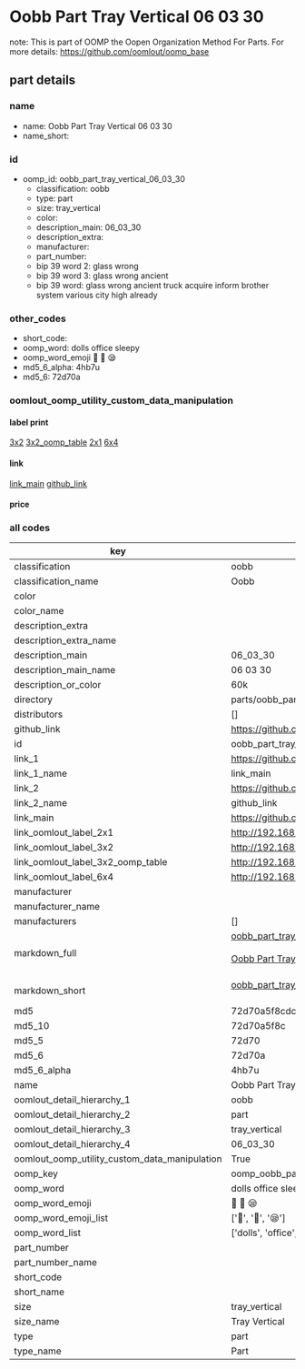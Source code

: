 # Oobb Part Tray Vertical 06 03 30  

note: This is part of OOMP the Oopen Organization Method For Parts. For more details: https://github.com/oomlout/oomp_base

##  part details





### name
* name: Oobb Part Tray Vertical 06 03 30
* name_short: 
### id
* oomp_id: oobb_part_tray_vertical_06_03_30
  * classification: oobb
  * type: part
  * size: tray_vertical
  * color: 
  * description_main: 06_03_30
  * description_extra: 
  * manufacturer: 
  * part_number: 
  * bip 39 word 2: glass wrong
  * bip 39 word 3: glass wrong ancient
  * bip 39 word: glass wrong ancient truck acquire inform brother system various city high already

### other_codes
* short_code: 
* oomp_word: dolls office sleepy
* oomp_word_emoji :dolls: :office: :sleepy:
* md5_6_alpha: 4hb7u
* md5_6: 72d70a






### oomlout_oomp_utility_custom_data_manipulation
#### label print
[3x2](http://192.168.1.245:1112/?label=oomp%204hb7u)
[3x2_oomp_table](http://192.168.1.107:1112/?label=oomp%204hb7u)
[2x1](http://192.168.1.242:1112/?label=oomp%204hb7u)
[6x4](http://192.168.1.55:1112/?label=oomp%204hb7u)    

#### link

[link_main](https://github.com/oomlout/oomlout_oomp_current_version_messy/tree/main/parts/oobb_part_tray_vertical_06_03_30) [github_link](https://github.com/oomlout/oomlout_oomp_part_src/tree/main/parts/oobb_part_tray_vertical_06_03_30)                             

#### price







### all codes 
| key | value |  
| --- | --- |  
| classification | oobb |  
| classification_name | Oobb |  
| color |  |  
| color_name |  |  
| description_extra |  |  
| description_extra_name |  |  
| description_main | 06_03_30 |  
| description_main_name | 06 03 30 |  
| description_or_color | 60k |  
| directory | parts/oobb_part_tray_vertical_06_03_30 |  
| distributors | [] |  
| github_link | https://github.com/oomlout/oomlout_oomp_part_src/tree/main/parts/oobb_part_tray_vertical_06_03_30 |  
| id | oobb_part_tray_vertical_06_03_30 |  
| link_1 | https://github.com/oomlout/oomlout_oomp_current_version_messy/tree/main/parts/oobb_part_tray_vertical_06_03_30 |  
| link_1_name | link_main |  
| link_2 | https://github.com/oomlout/oomlout_oomp_part_src/tree/main/parts/oobb_part_tray_vertical_06_03_30 |  
| link_2_name | github_link |  
| link_main | https://github.com/oomlout/oomlout_oomp_current_version_messy/tree/main/parts/oobb_part_tray_vertical_06_03_30 |  
| link_oomlout_label_2x1 | http://192.168.1.242:1112/?label=oomp%204hb7u |  
| link_oomlout_label_3x2 | http://192.168.1.245:1112/?label=oomp%204hb7u |  
| link_oomlout_label_3x2_oomp_table | http://192.168.1.107:1112/?label=oomp%204hb7u |  
| link_oomlout_label_6x4 | http://192.168.1.55:1112/?label=oomp%204hb7u |  
| manufacturer |  |  
| manufacturer_name |  |  
| manufacturers | [] |  
| markdown_full | [oobb_part_tray_vertical_06_03_30](https://github.com/oomlout/oomlout_oomp_current_version_messy/tree/main/parts/oobb_part_tray_vertical_06_03_30)<br>[](https://github.com/oomlout/oomlout_oomp_current_version_messy/tree/main/parts/oobb_part_tray_vertical_06_03_30)<br>[Oobb Part Tray Vertical 06 03 30](https://github.com/oomlout/oomlout_oomp_current_version_messy/tree/main/parts/oobb_part_tray_vertical_06_03_30)<br><br> |  
| markdown_short | [oobb_part_tray_vertical_06_03_30](https://github.com/oomlout/oomlout_oomp_current_version_messy/tree/main/parts/oobb_part_tray_vertical_06_03_30)<br><br> |  
| md5 | 72d70a5f8cdcc39dce011e92113fab17 |  
| md5_10 | 72d70a5f8c |  
| md5_5 | 72d70 |  
| md5_6 | 72d70a |  
| md5_6_alpha | 4hb7u |  
| name | Oobb Part Tray Vertical 06 03 30 |  
| oomlout_detail_hierarchy_1 | oobb |  
| oomlout_detail_hierarchy_2 | part |  
| oomlout_detail_hierarchy_3 | tray_vertical |  
| oomlout_detail_hierarchy_4 | 06_03_30 |  
| oomlout_oomp_utility_custom_data_manipulation | True |  
| oomp_key | oomp_oobb_part_tray_vertical_06_03_30 |  
| oomp_word | dolls office sleepy |  
| oomp_word_emoji | :dolls: :office: :sleepy: |  
| oomp_word_emoji_list | [':dolls:', ':office:', ':sleepy:'] |  
| oomp_word_list | ['dolls', 'office', 'sleepy'] |  
| part_number |  |  
| part_number_name |  |  
| short_code |  |  
| short_name |  |  
| size | tray_vertical |  
| size_name | Tray Vertical |  
| type | part |  
| type_name | Part |  
